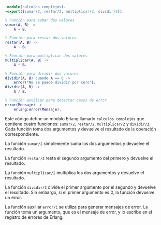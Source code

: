 ```erlang
-module(calculos_complejos).
-export([sumar/2, restar/2, multiplicar/2, dividir/2]).

% Función para sumar dos valores
sumar(A, B) ->
    A + B.

% Función para restar dos valores
restar(A, B) ->
    A - B.

% Función para multiplicar dos valores
multiplicar(A, B) ->
    A * B.

% Función para dividir dos valores
dividir(A, B) cuando A == 0 ->
    error("No se puede dividir por cero");
dividir(A, B) ->
    A / B.

% Función auxiliar para detectar casos de error
error(Mensaje) ->
    erlang:error(Mensaje).
```

Este código define un módulo Erlang llamado `calculos_complejos` que contiene cuatro funciones: `sumar/2`, `restar/2`, `multiplicar/2` y `dividir/2`. Cada función toma dos argumentos y devuelve el resultado de la operación correspondiente.

La función `sumar/2` simplemente suma los dos argumentos y devuelve el resultado.

La función `restar/2` resta el segundo argumento del primero y devuelve el resultado.

La función `multiplicar/2` multiplica los dos argumentos y devuelve el resultado.

La función `dividir/2` divide el primer argumento por el segundo y devuelve el resultado. Sin embargo, si el primer argumento es 0, la función devuelve un error.

La función auxiliar `error/1` se utiliza para generar mensajes de error. La función toma un argumento, que es el mensaje de error, y lo escribe en el registro de errores de Erlang.